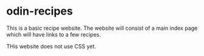 # odin-recipes
This is a basic recipe website. The website will consist of a main index page which will have links to a few recipes. 

THis website does not use CSS yet.